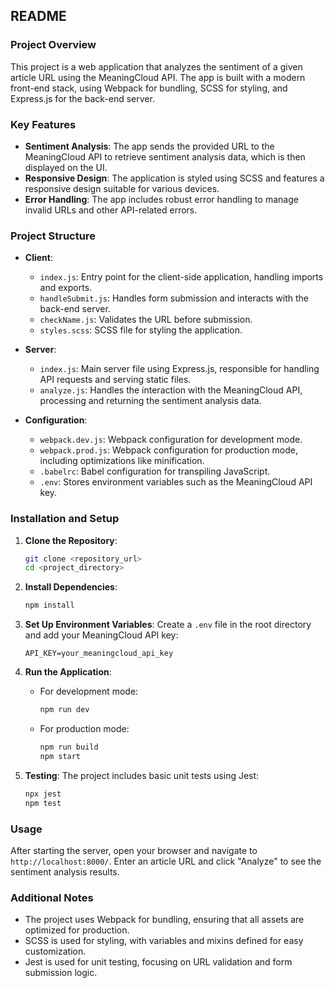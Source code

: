 
## README

### Project Overview

This project is a web application that analyzes the sentiment of a given article URL using the MeaningCloud API. The app is built with a modern front-end stack, using Webpack for bundling, SCSS for styling, and Express.js for the back-end server.

### Key Features

- **Sentiment Analysis**: The app sends the provided URL to the MeaningCloud API to retrieve sentiment analysis data, which is then displayed on the UI.
- **Responsive Design**: The application is styled using SCSS and features a responsive design suitable for various devices.
- **Error Handling**: The app includes robust error handling to manage invalid URLs and other API-related errors.

### Project Structure

- **Client**:
  - `index.js`: Entry point for the client-side application, handling imports and exports.
  - `handleSubmit.js`: Handles form submission and interacts with the back-end server.
  - `checkName.js`: Validates the URL before submission.
  - `styles.scss`: SCSS file for styling the application.

- **Server**:
  - `index.js`: Main server file using Express.js, responsible for handling API requests and serving static files.
  - `analyze.js`: Handles the interaction with the MeaningCloud API, processing and returning the sentiment analysis data.

- **Configuration**:
  - `webpack.dev.js`: Webpack configuration for development mode.
  - `webpack.prod.js`: Webpack configuration for production mode, including optimizations like minification.
  - `.babelrc`: Babel configuration for transpiling JavaScript.
  - `.env`: Stores environment variables such as the MeaningCloud API key.

### Installation and Setup

1. **Clone the Repository**:
   ```bash
   git clone <repository_url>
   cd <project_directory>
   ```

2. **Install Dependencies**:
   ```bash
   npm install
   ```

3. **Set Up Environment Variables**:
   Create a `.env` file in the root directory and add your MeaningCloud API key:
   ```plaintext
   API_KEY=your_meaningcloud_api_key
   ```

4. **Run the Application**:
   - For development mode:
     ```bash
     npm run dev
     ```
   - For production mode:
     ```bash
     npm run build
     npm start
     ```

5. **Testing**:
   The project includes basic unit tests using Jest:
   ```bash
   npx jest
   npm test
   ```

### Usage

After starting the server, open your browser and navigate to `http://localhost:8000/`. Enter an article URL and click "Analyze" to see the sentiment analysis results.

### Additional Notes

- The project uses Webpack for bundling, ensuring that all assets are optimized for production.
- SCSS is used for styling, with variables and mixins defined for easy customization.
- Jest is used for unit testing, focusing on URL validation and form submission logic.